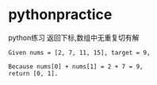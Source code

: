 # pythonpractice
python练习
返回下标,数组中无重复切有解
```angular2html
Given nums = [2, 7, 11, 15], target = 9,

Because nums[0] + nums[1] = 2 + 7 = 9,
return [0, 1].
```